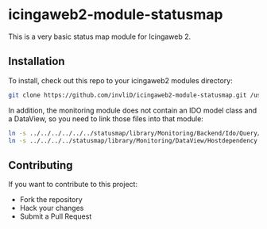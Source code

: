 # icingaweb2-module-statusmap

This is a very basic status map module for Icingaweb 2.

## Installation

To install, check out this repo to your icingaweb2 modules directory:
```bash
git clone https://github.com/invliD/icingaweb2-module-statusmap.git /usr/share/icingaweb2/modules/statusmap
```

In addition, the monitoring module does not contain an IDO model class and a DataView, so you need to link those files into that module:
```bash
ln -s ../../../../../../statusmap/library/Monitoring/Backend/Ido/Query/HostdependencyQuery.php /usr/share/icingaweb2/modules/monitoring/library/Monitoring/Backend/Ido/Query/HostdependencyQuery.php
ln -s ../../../../statusmap/library/Monitoring/DataView/Hostdependency.php /usr/share/icingaweb2/modules/monitoring/library/Monitoring/DataView/Hostdependency.php
```

## Contributing
If you want to contribute to this project:

- Fork the repository
- Hack your changes
- Submit a Pull Request
